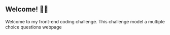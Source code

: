 ## Welcome! 👋😊

Welcome to my front-end coding challenge. This challenge model a multiple choice questions webpage 
